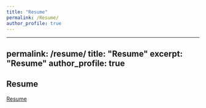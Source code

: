 ```yaml
---
title: "Resume"
permalink: /Resume/
author_profile: true
---
```


---
permalink: /resume/
title: "Resume"
excerpt: "Resume"
author_profile: true
---

## Resume

[Resume](https://drive.google.com/file/d/1K4VcRIoruyQEkFlAdOSD9q7wHPUHYsDK/view?usp=sharing)
